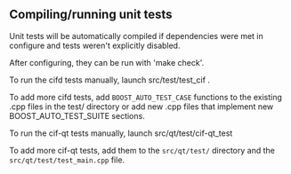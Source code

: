 Compiling/running unit tests
------------------------------------

Unit tests will be automatically compiled if dependencies were met in configure
and tests weren't explicitly disabled.

After configuring, they can be run with 'make check'.

To run the cifd tests manually, launch src/test/test_cif .

To add more cifd tests, add `BOOST_AUTO_TEST_CASE` functions to the existing
.cpp files in the test/ directory or add new .cpp files that
implement new BOOST_AUTO_TEST_SUITE sections.

To run the cif-qt tests manually, launch src/qt/test/cif-qt_test

To add more cif-qt tests, add them to the `src/qt/test/` directory and
the `src/qt/test/test_main.cpp` file.
